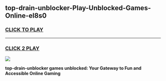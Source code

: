 
## top-drain-unblocker-Play-Unblocked-Games-Online-el8s0
<h3>
<a href="https://premium76.site?title=top-drain-unblocker&ref=25A">CLICK TO PLAY</a></h3>
<hr>

<h3>
<a href="https://premium76.site?title=top-drain-unblocker&ref=25A">CLICK 2 PLAY</a>
  
</h3>

<a href="https://premium76.site?title=top-drain-unblocker&ref=25A"><img src="https://clearcache.store/games.png"></a>


**top-drain-unblocker games unblocked: Your Gateway to Fun and Accessible Online Gaming**
